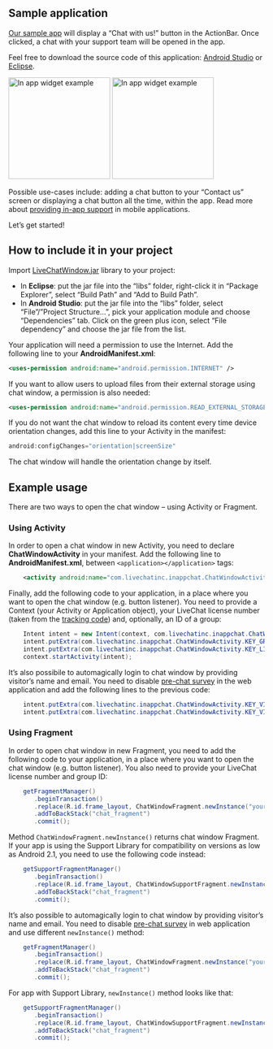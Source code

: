 ## Sample application

[Our sample app](https://developers.livechatinc.com/files/mobile-widgets/LiveChatWindowExample.apk) will display a “Chat with us!” button in the ActionBar. Once clicked, a chat with your support team will be opened in the app.

Feel free to download the source code of this application: [Android Studio](https://developers.livechatinc.com/files/mobile-widgets/LiveChatWindowExampleAndroidStudio.zip) or [Eclipse](/files/mobile-widgets/LiveChatWindowExampleEclipse.zip).

<img src="https://developers.livechatinc.com/wp-content/uploads/2014/06/android-sample-app1.jpg" class="inline" title="In app widget example" alt="In app widget example" width="200" />
<img src="https://developers.livechatinc.com/wp-content/uploads/2014/06/android-sample-app2.jpg" class="inline" title="In app widget example" alt="In app widget example" width="200" />

Possible use-cases include: adding a chat button to your “Contact us” screen or displaying a chat button all the time, within the app. Read more about [providing in-app support](http://www.livechatinc.com/blog/2013/10/new-approach-to-in-app-support/) in mobile applications.

Let’s get started!

## How to include it in your project

Import [LiveChatWindow.jar](https://github.com/livechat/chat-window-android/releases/download/v1.1.0/LiveChatWindow.jar) library to your project:

*   In **Eclipse**: put the jar file into the “libs” folder, right-click it in “Package Explorer”, select “Build Path” and “Add to Build Path”.
*   In **Android Studio**: put the jar file into the “libs” folder, select “File”/”Project Structure…”, pick your application module and choose “Dependencies” tab. Click on the green plus icon, select “File dependency” and choose the jar file from the list.

Your application will need a permission to use the Internet. Add the following line to your **AndroidManifest.xml**:

```xml
<uses-permission android:name="android.permission.INTERNET" />
```
<div class="clear"></div>

If you want to allow users to upload files from their external storage using chat window, a permission is also needed:

```xml
<uses-permission android:name="android.permission.READ_EXTERNAL_STORAGE" />
```
<div class="clear"></div>

If you do not want the chat window to reload its content every time device orientation changes, add this line to your Activity in the manifest:

```java
android:configChanges="orientation|screenSize"
```
<div class="clear"></div>

The chat window will handle the orientation change by itself.

## Example usage

There are two ways to open the chat window – using Activity or Fragment.

### Using Activity

In order to open a chat window in new Activity, you need to declare **ChatWindowActivity** in your manifest. Add the following line to **AndroidManifest.xml**, between `<application></application>` tags:

```xml
    <activity android:name="com.livechatinc.inappchat.ChatWindowActivity" android:configChanges="orientation|screenSize" />
```

<div class="clear"></div>

Finally, add the following code to your application, in a place where you want to open the chat window (e.g. button listener). You need to provide a Context (your Activity or Application object), your LiveChat license number (taken from the [tracking code](https://my.livechatinc.com/settings/code)) and, optionally, an ID of a group:

```java
    Intent intent = new Intent(context, com.livechatinc.inappchat.ChatWindowActivity.class);
    intent.putExtra(com.livechatinc.inappchat.ChatWindowActivity.KEY_GROUP_ID, "your_group_id");
    intent.putExtra(com.livechatinc.inappchat.ChatWindowActivity.KEY_LICENSE_NUMBER, "your_license_number");
    context.startActivity(intent);
```

<div class="clear"></div>

It’s also possibile to automagically login to chat window by providing visitor’s name and email. You need to disable [pre-chat survey](https://my.livechatinc.com/settings/pre-chat-survey) in the web application and add the following lines to the previous code:

```java
    intent.putExtra(com.livechatinc.inappchat.ChatWindowActivity.KEY_VISITOR_NAME, "your_name");
    intent.putExtra(com.livechatinc.inappchat.ChatWindowActivity.KEY_VISITOR_EMAIL, "your_email");
```

### Using Fragment

In order to open chat window in new Fragment, you need to add the following code to your application, in a place where you want to open the chat window (e.g. button listener). You also need to provide your LiveChat license number and group ID:

```java
    getFragmentManager() 
       .beginTransaction() 
       .replace(R.id.frame_layout, ChatWindowFragment.newInstance("your_license_number", "your_group_id"), "chat_fragment") 
       .addToBackStack("chat_fragment") 
       .commit();
```

<div class="clear"></div>

Method `ChatWindowFragment.newInstance()` returns chat window Fragment. If your app is using the Support Library for compatibility on versions as low as Android 2.1, you need to use the following code instead:

```java
    getSupportFragmentManager() 
       .beginTransaction() 
       .replace(R.id.frame_layout, ChatWindowSupportFragment.newInstance("your_license_number", "your_group_id"), "chat_fragment") 
       .addToBackStack("chat_fragment") 
       .commit();
```

<div class="clear"></div>

It’s also possible to automagically login to chat window by providing visitor’s name and email. You need to disable [pre-chat survey](https://my.livechatinc.com/settings/pre-chat-survey) in web application and use different `newInstance()` method:

```java
    getFragmentManager() 
       .beginTransaction() 
       .replace(R.id.frame_layout, ChatWindowFragment.newInstance("your_license_number", "your_group_id", “visitor _name”, “visitor _email”), "chat_fragment") 
       .addToBackStack("chat_fragment") 
       .commit();
```

<div class="clear"></div>

For app with Support Library, `newInstance()` method looks like that:

```java
    getSupportFragmentManager() 
       .beginTransaction() 
       .replace(R.id.frame_layout, ChatWindowSupportFragment.newInstance("your_license_number", "your_group_id", “visitor_name”, “visitor_email”), "chat_fragment") 
       .addToBackStack("chat_fragment") 
       .commit();
```